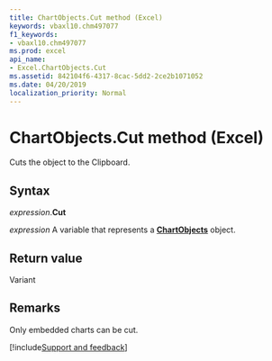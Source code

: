 ```yaml
---
title: ChartObjects.Cut method (Excel)
keywords: vbaxl10.chm497077
f1_keywords:
- vbaxl10.chm497077
ms.prod: excel
api_name:
- Excel.ChartObjects.Cut
ms.assetid: 842104f6-4317-8cac-5dd2-2ce2b1071052
ms.date: 04/20/2019
localization_priority: Normal
---
```



# ChartObjects.Cut method (Excel)

Cuts the object to the Clipboard.


## Syntax

_expression_.**Cut**

_expression_ A variable that represents a **[ChartObjects](Excel.ChartObjects.md)** object.


## Return value

Variant


## Remarks

Only embedded charts can be cut.



[!include[Support and feedback](~/includes/feedback-boilerplate.md)]
